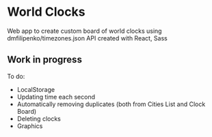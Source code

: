 # World Clocks

Web app to create custom board of world clocks using dmfilipenko/timezones.json API created with React, Sass



## Work in progress

To do: 
- LocalStorage
- Updating time each second
- Automatically removing duplicates (both from Cities List and Clock Board)
- Deleting clocks
- Graphics

